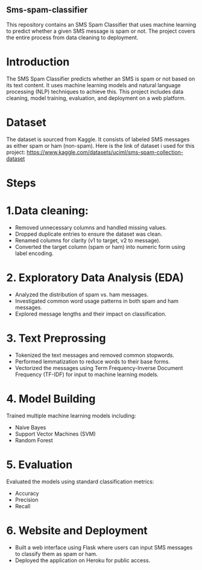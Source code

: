 ## Sms-spam-classifier
This repository contains an SMS Spam Classifier that uses machine learning to predict whether a given SMS message is spam or not. The project covers the entire process from data cleaning to deployment.
# Introduction
The SMS Spam Classifier predicts whether an SMS is spam or not based on its text content. It uses machine learning models and natural language processing (NLP) techniques to achieve this. This project includes data cleaning, model training, evaluation, and deployment on a web platform.

# Dataset
The dataset is sourced from Kaggle. It consists of labeled SMS messages as either spam or ham (non-spam).
Here is the link of dataset i used for this project: 
https://www.kaggle.com/datasets/uciml/sms-spam-collection-dataset

# Steps
# 1.Data cleaning:
* Removed unnecessary columns and handled missing values.
* Dropped duplicate entries to ensure the dataset was clean.
* Renamed columns for clarity (v1 to target, v2 to message).
* Converted the target column (spam or ham) into numeric form using label encoding.

# 2. Exploratory Data Analysis (EDA)
* Analyzed the distribution of spam vs. ham messages.
* Investigated common word usage patterns in both spam and ham messages.
* Explored message lengths and their impact on classification.

# 3. Text Preprossing
* Tokenized the text messages and removed common stopwords.
* Performed lemmatization to reduce words to their base forms.
* Vectorized the messages using Term Frequency-Inverse Document Frequency (TF-IDF) for input to machine learning models.

# 4. Model Building
Trained multiple machine learning models including:
* Naive Bayes
* Support Vector Machines (SVM)
* Random Forest

# 5. Evaluation
Evaluated the models using standard classification metrics:
* Accuracy
* Precision
* Recall

# 6. Website and Deployment
* Built a web interface using Flask where users can input SMS messages to classify them as spam or ham.
* Deployed the application on Heroku for public access.






